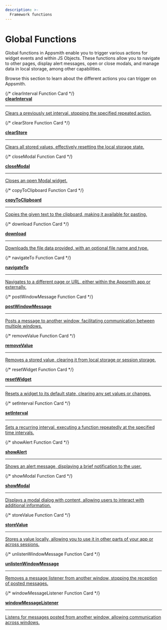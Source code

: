 ```yaml
---
description: >-
  Framework functions
---
```


# Global Functions

Global functions in Appsmith enable you to trigger various actions for widget events and within JS Objects. These functions allow you to navigate to other pages, display alert messages, open or close modals, and manage data in local storage, among other capabilities.

Browse this section to learn about the different actions you can trigger on Appsmith.
<div className="containerGridSampleApp">
   {/* clearInterval Function Card */}
   <a className="containerAnchor containerColumnSampleAppNoGradient columnGrid column-one" href="/reference/appsmith-framework/widget-actions/clear-interval">
      <div className="containerHead">
         <div className="containerHeading">
            <b>clearInterval</b>
         </div>
      </div>
      <hr className="gradient-hr" />
      <div className="containerDescription">
         Clears a previously set interval, stopping the specified repeated action.
      </div>
   </a>

   {/* clearStore Function Card */}
   <a className="containerAnchor containerColumnSampleAppNoGradient columnGrid column-two" href="/reference/appsmith-framework/widget-actions/clear-store">
      <div className="containerHead">
         <div className="containerHeading">
            <b>clearStore</b>
         </div>
      </div>
      <hr className="gradient-hr" />
      <div className="containerDescription">
         Clears all stored values, effectively resetting the local storage state.
      </div>
   </a>

   {/* closeModal Function Card */}
   <a className="containerAnchor containerColumnSampleAppNoGradient columnGrid column-one" href="/reference/appsmith-framework/widget-actions/close-modal">
      <div className="containerHead">
         <div className="containerHeading">
            <b>closeModal</b>
         </div>
      </div>
      <hr className="gradient-hr" />
      <div className="containerDescription">
         Closes an open Modal widget.
      </div>
   </a>

   {/* copyToClipboard Function Card */}
   <a className="containerAnchor containerColumnSampleAppNoGradient columnGrid column-two" href="/reference/appsmith-framework/widget-actions/copy-to-clipboard">
      <div className="containerHead">
         <div className="containerHeading">
            <b>copyToClipboard</b>
         </div>
      </div>
      <hr className="gradient-hr" />
      <div className="containerDescription">
         Copies the given text to the clipboard, making it available for pasting.
      </div>
   </a>

   {/* download Function Card */}
   <a className="containerAnchor containerColumnSampleAppNoGradient columnGrid column-one" href="/reference/appsmith-framework/widget-actions/download">
      <div className="containerHead">
         <div className="containerHeading">
            <b>download</b>
         </div>
      </div>
      <hr className="gradient-hr" />
      <div className="containerDescription">
         Downloads the file data provided, with an optional file name and type.
      </div>
   </a>

   {/* navigateTo Function Card */}
   <a className="containerAnchor containerColumnSampleAppNoGradient columnGrid column-two" href="/reference/appsmith-framework/widget-actions/navigate-to">
      <div className="containerHead">
         <div className="containerHeading">
            <b>navigateTo</b>
         </div>
      </div>
      <hr className="gradient-hr" />
      <div className="containerDescription">
         Navigates to a different page or URL, either within the Appsmith app or externally.
      </div>
   </a>

   {/* postWindowMessage Function Card */}
   <a className="containerAnchor containerColumnSampleAppNoGradient columnGrid column-one" href="/reference/appsmith-framework/widget-actions/post-window-message">
      <div className="containerHead">
         <div className="containerHeading">
            <b>postWindowMessage</b>
         </div>
      </div>
      <hr className="gradient-hr" />
      <div className="containerDescription">
         Posts a message to another window, facilitating communication between multiple windows.
      </div>
   </a>

   {/* removeValue Function Card */}
   <a className="containerAnchor containerColumnSampleAppNoGradient columnGrid column-two" href="/reference/appsmith-framework/widget-actions/remove-value">
      <div className="containerHead">
         <div className="containerHeading">
            <b>removeValue</b>
         </div>
      </div>
      <hr className="gradient-hr" />
      <div className="containerDescription">
         Removes a stored value, clearing it from local storage or session storage.
      </div>
   </a>

   {/* resetWidget Function Card */}
   <a className="containerAnchor containerColumnSampleAppNoGradient columnGrid column-one" href="/reference/appsmith-framework/widget-actions/reset-widget">
      <div className="containerHead">
         <div className="containerHeading">
            <b>resetWidget</b>
         </div>
      </div>
      <hr className="gradient-hr" />
      <div className="containerDescription">
         Resets a widget to its default state, clearing any set values or changes.
      </div>
   </a>

   {/* setInterval Function Card */}
   <a className="containerAnchor containerColumnSampleAppNoGradient columnGrid column-two" href="/reference/appsmith-framework/widget-actions/set-interval">
      <div className="containerHead">
         <div className="containerHeading">
            <b>setInterval</b>
         </div>
      </div>
      <hr className="gradient-hr" />
      <div className="containerDescription">
         Sets a recurring interval, executing a function repeatedly at the specified time intervals.
      </div>
   </a>

   {/* showAlert Function Card */}
   <a className="containerAnchor containerColumnSampleAppNoGradient columnGrid column-one" href="/reference/appsmith-framework/widget-actions/show-alert">
      <div className="containerHead">
         <div className="containerHeading">
            <b>showAlert</b>
         </div>
      </div>
      <hr className="gradient-hr" />
      <div className="containerDescription">
         Shows an alert message, displaying a brief notification to the user.
      </div>
   </a>

   {/* showModal Function Card */}
   <a className="containerAnchor containerColumnSampleAppNoGradient columnGrid column-two" href="/reference/appsmith-framework/widget-actions/show-modal">
      <div className="containerHead">
         <div className="containerHeading">
            <b>showModal</b>
         </div>
      </div>
      <hr className="gradient-hr" />
      <div className="containerDescription">
         Displays a modal dialog with content, allowing users to interact with additional information.
      </div>
   </a>

   {/* storeValue Function Card */}
   <a className="containerAnchor containerColumnSampleAppNoGradient columnGrid column-one" href="/reference/appsmith-framework/widget-actions/store-value">
      <div className="containerHead">
         <div className="containerHeading">
            <b>storeValue</b>
         </div>
      </div>
      <hr className="gradient-hr" />
      <div className="containerDescription">
         Stores a value locally, allowing you to use it in other parts of your app or across sessions.
      </div>
   </a>

   {/* unlistenWindowMessage Function Card */}
   <a className="containerAnchor containerColumnSampleAppNoGradient columnGrid column-two" href="/reference/appsmith-framework/widget-actions/unlisten-window-message">
      <div className="containerHead">
         <div className="containerHeading">
            <b>unlistenWindowMessage</b>
         </div>
      </div>
      <hr className="gradient-hr" />
      <div className="containerDescription">
         Removes a message listener from another window, stopping the reception of posted messages.
      </div>
   </a>

   {/* windowMessageListener Function Card */}
   <a className="containerAnchor containerColumnSampleAppNoGradient columnGrid column-one" href="/reference/appsmith-framework/widget-actions/window-message-listener">
      <div className="containerHead">
         <div className="containerHeading">
            <b>windowMessageListener</b>
         </div>
      </div>
      <hr className="gradient-hr" />
      <div className="containerDescription">
         Listens for messages posted from another window, allowing communication across windows.
      </div>
   </a>
</div>
